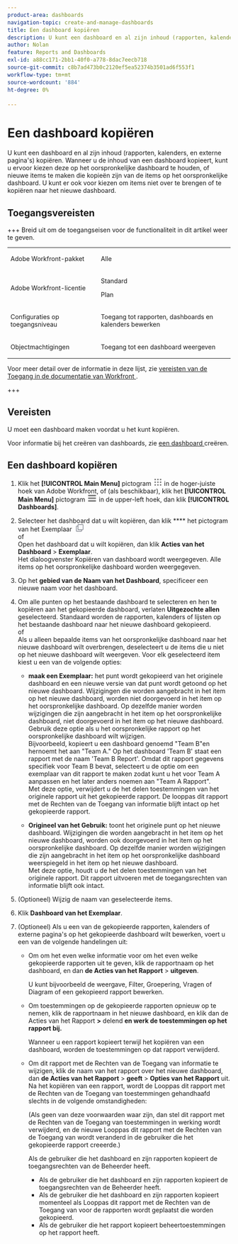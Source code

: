 ```yaml
---
product-area: dashboards
navigation-topic: create-and-manage-dashboards
title: Een dashboard kopiëren
description: U kunt een dashboard en al zijn inhoud (rapporten, kalenders, en externe pagina's) kopiëren. Wanneer u de inhoud van een dashboard kopieert, kunt u ervoor kiezen deze op het oorspronkelijke dashboard te houden, of nieuwe items te maken die kopieën zijn van de items op het oorspronkelijke dashboard. U kunt er ook voor kiezen om items niet over te brengen of te kopiëren naar het nieuwe dashboard.
author: Nolan
feature: Reports and Dashboards
exl-id: a88cc171-2bb1-40f0-a778-8dac7eecb718
source-git-commit: c8b7ad473b0c2120ef5ea52374b3501ad6f553f1
workflow-type: tm+mt
source-wordcount: '884'
ht-degree: 0%

---
```


# Een dashboard kopiëren

<!-- Audited: 1/2025 -->

U kunt een dashboard en al zijn inhoud (rapporten, kalenders, en externe pagina&#39;s) kopiëren. Wanneer u de inhoud van een dashboard kopieert, kunt u ervoor kiezen deze op het oorspronkelijke dashboard te houden, of nieuwe items te maken die kopieën zijn van de items op het oorspronkelijke dashboard. U kunt er ook voor kiezen om items niet over te brengen of te kopiëren naar het nieuwe dashboard.

## Toegangsvereisten

+++ Breid uit om de toegangseisen voor de functionaliteit in dit artikel weer te geven. 

<table style="table-layout:auto"> 
 <col> 
 <col> 
 <tbody> 
  <tr> 
   <td role="rowheader">Adobe Workfront-pakket</td> 
   <td> <p>Alle</p> </td> 
  </tr> 
  <tr> 
   <td role="rowheader">Adobe Workfront-licentie</td> 
   <td> 
      <p>Standard</p>
      <p>Plan</p>
   </td> 
  </tr> 
  <tr> 
   <td role="rowheader">Configuraties op toegangsniveau</td> 
   <td> <p>Toegang tot rapporten, dashboards en kalenders bewerken</p></td> 
  </tr>  
  <tr> 
   <td role="rowheader">Objectmachtigingen</td> 
   <td> <p>Toegang tot een dashboard weergeven</p></td> 
  </tr> 
 </tbody> 
</table>

Voor meer detail over de informatie in deze lijst, zie [ vereisten van de Toegang in de documentatie van Workfront ](/help/quicksilver/administration-and-setup/add-users/access-levels-and-object-permissions/access-level-requirements-in-documentation.md).

+++

## Vereisten

U moet een dashboard maken voordat u het kunt kopiëren.

Voor informatie bij het creëren van dashboards, zie [ een dashboard ](../../../reports-and-dashboards/dashboards/creating-and-managing-dashboards/create-dashboard.md) creëren.

## Een dashboard kopiëren

1. Klik het **[!UICONTROL Main Menu]** pictogram ![ Belangrijkste Menu ](/help/_includes/assets/main-menu-icon.png) in de hoger-juiste hoek van Adobe Workfront, of (als beschikbaar), klik het **[!UICONTROL Main Menu]** pictogram ![ Belangrijkste Menu ](/help/_includes/assets/main-menu-icon-left-nav.png) in de upper-left hoek, dan klik **[!UICONTROL Dashboards]**.

1. Selecteer het dashboard dat u wilt kopiëren, dan klik **** het pictogram van het Exemplaar ![.](assets/copy-icon.png)\
   of\
   Open het dashboard dat u wilt kopiëren, dan klik **Acties van het Dashboard** > **Exemplaar**.\
   Het dialoogvenster Kopiëren van dashboard wordt weergegeven. Alle items op het oorspronkelijke dashboard worden weergegeven.

1. Op het **gebied van de Naam van het Dashboard**, specificeer een nieuwe naam voor het dashboard.
1. Om alle punten op het bestaande dashboard te selecteren en hen te kopiëren aan het gekopieerde dashboard, verlaten **Uitgezochte allen** geselecteerd. Standaard worden de rapporten, kalenders of lijsten op het bestaande dashboard naar het nieuwe dashboard gekopieerd.\
   of\
   Als u alleen bepaalde items van het oorspronkelijke dashboard naar het nieuwe dashboard wilt overbrengen, deselecteert u de items die u niet op het nieuwe dashboard wilt weergeven. Voor elk geselecteerd item kiest u een van de volgende opties:

   * **maak een Exemplaar:** het punt wordt gekopieerd van het originele dashboard en een nieuwe versie van dat punt wordt getoond op het nieuwe dashboard. Wijzigingen die worden aangebracht in het item op het nieuwe dashboard, worden niet doorgevoerd in het item op het oorspronkelijke dashboard. Op dezelfde manier worden wijzigingen die zijn aangebracht in het item op het oorspronkelijke dashboard, niet doorgevoerd in het item op het nieuwe dashboard.\
     Gebruik deze optie als u het oorspronkelijke rapport op het oorspronkelijke dashboard wilt wijzigen.\
     Bijvoorbeeld, kopieert u een dashboard genoemd &quot;Team B&quot;en hernoemt het aan &quot;Team A.&quot; Op het dashboard &#39;Team B&#39; staat een rapport met de naam &#39;Team B Report&#39;. Omdat dit rapport gegevens specifiek voor Team B bevat, selecteert u de optie om een exemplaar van dit rapport te maken zodat kunt u het voor Team A aanpassen en het later anders noemen aan &quot;Team A Rapport&quot;.\
     Met deze optie, verwijdert u de het delen toestemmingen van het originele rapport uit het gekopieerde rapport. De looppas dit rapport met de Rechten van de Toegang van informatie blijft intact op het gekopieerde rapport.

   * **Origineel van het Gebruik:** toont het originele punt op het nieuwe dashboard. Wijzigingen die worden aangebracht in het item op het nieuwe dashboard, worden ook doorgevoerd in het item op het oorspronkelijke dashboard. Op dezelfde manier worden wijzigingen die zijn aangebracht in het item op het oorspronkelijke dashboard weerspiegeld in het item op het nieuwe dashboard.\
     Met deze optie, houdt u de het delen toestemmingen van het originele rapport. Dit rapport uitvoeren met de toegangsrechten van informatie blijft ook intact.

1. (Optioneel) Wijzig de naam van geselecteerde items.
1. Klik **Dashboard van het Exemplaar**.
1. (Optioneel) Als u een van de gekopieerde rapporten, kalenders of externe pagina&#39;s op het gekopieerde dashboard wilt bewerken, voert u een van de volgende handelingen uit:

   * Om om het even welke informatie voor om het even welke gekopieerde rapporten uit te geven, klik de rapportnaam op het dashboard, en dan **de Acties van het Rapport** > **uitgeven**.

     U kunt bijvoorbeeld de weergave, Filter, Groepering, Vragen of Diagram of een gekopieerd rapport bewerken.

   * Om toestemmingen op de gekopieerde rapporten opnieuw op te nemen, klik de rapportnaam in het nieuwe dashboard, en klik dan de Acties van het Rapport **>** delend **en werk de toestemmingen op het rapport bij.**

     Wanneer u een rapport kopieert terwijl het kopiëren van een dashboard, worden de toestemmingen op dat rapport verwijderd.

   * Om dit rapport met de Rechten van de Toegang van informatie te wijzigen, klik de naam van het rapport over het nieuwe dashboard, dan **de Acties van het Rapport** > **geeft** > **Opties van het Rapport** uit.\
     Na het kopiëren van een rapport, wordt de Looppas dit rapport met de Rechten van de Toegang van toestemmingen gehandhaafd slechts in de volgende omstandigheden:

     (Als geen van deze voorwaarden waar zijn, dan stel dit rapport met de Rechten van de Toegang van toestemmingen in werking wordt verwijderd, en de nieuwe Looppas dit rapport met de Rechten van de Toegang van wordt veranderd in de gebruiker die het gekopieerde rapport creeerde.)

     Als de gebruiker die het dashboard en zijn rapporten kopieert de toegangsrechten van de Beheerder heeft.

      * Als de gebruiker die het dashboard en zijn rapporten kopieert de toegangsrechten van de Beheerder heeft.
      * Als de gebruiker die het dashboard en zijn rapporten kopieert momenteel als Looppas dit rapport met de Rechten van de Toegang van voor de rapporten wordt geplaatst die worden gekopieerd.
      * Als de gebruiker die het rapport kopieert beheertoestemmingen op het rapport heeft.
